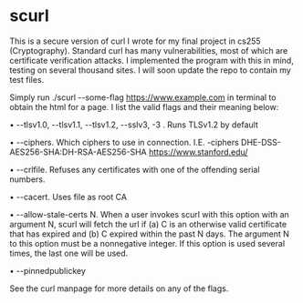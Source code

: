 # scurl
This is a secure version of curl I wrote for my final project in cs255 (Cryptography).
Standard curl has many vulnerabilities, most of which are certificate verification attacks. I implemented the program with this in mind, testing on several thousand sites.
I will soon update the repo to contain my test files.

Simply run ./scurl --some-flag https://www.example.com in terminal to obtain the html for a page. I list the valid flags and their meaning below:

• --tlsv1.0, --tlsv1.1, --tlsv1.2, --sslv3, -3 . Runs TLSv1.2 by default

• --ciphers. Which ciphers to use in connection. I.E. 
-ciphers DHE-DSS-AES256-SHA:DH-RSA-AES256-SHA https://www.stanford.edu/

• --crlfile. Refuses any certificates with one of the offending serial numbers.

• --cacert. Uses file as root CA

• --allow-stale-certs N. When a user invokes scurl with this option with an argument N, scurl will fetch the url if
(a) C is an otherwise valid certificate that has expired
and (b) C expired within the past N days. The argument N to this option must be a nonnegative
integer. If this option is used several times, the last one will be used.

• --pinnedpublickey <filename> 

See the curl manpage for more details on any of the flags.
